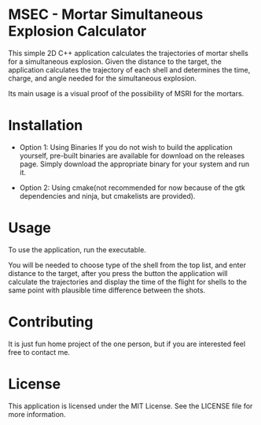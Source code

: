 # MSEC - Mortar Simultaneous Explosion Calculator
This simple 2D C++ application calculates the trajectories of mortar shells for a simultaneous explosion. Given the distance to the target, the application calculates the trajectory of each shell and determines the time, charge, and angle needed for the simultaneous explosion.

Its main usage is a visual proof of the possibility of MSRI for the mortars.
# Installation

- Option 1: Using Binaries
If you do not wish to build the application yourself, pre-built binaries are available for download on the releases page. Simply download the appropriate binary for your system and run it.

- Option 2: Using cmake(not recommended for now because of the gtk dependencies and ninja, but cmakelists are provided).

# Usage
To use the application, run the executable.

You will be needed to choose type of the shell from the top list, and enter distance to the target, after you press the button the application will calculate the trajectories and display the time of the flight for shells to the same point with plausible time difference between the shots.

# Contributing
It is just fun home project of the one person, but if you are interested feel free to contact me.  

# License
This application is licensed under the MIT License. See the LICENSE file for more information.
